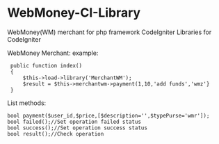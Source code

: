 # WebMoney-CI-Library
WebMoney(WM) merchant for php framework CodeIgniter
Libraries for CodeIgniter

WebMoney Merchant:
example:
```
 public function index()
 {
     $this->load->library('MerchantWM');
     $result = $this->merchantwm->payment(1,10,'add funds','wmz'}
 }
 ```

List methods:
```
bool payment($user_id,$price,[$description='',$typePurse='wmr']);
bool failed();//Set operation failed status
bool success();//Set operation success status
bool result();//Check operation
```
